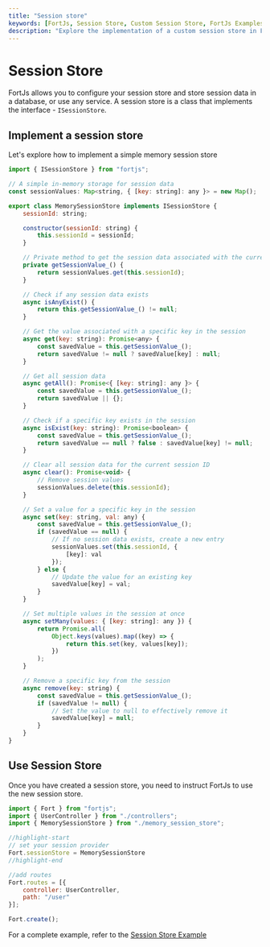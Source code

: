 ```yaml
---
title: "Session store"
keywords: [FortJs, Session Store, Custom Session Store, FortJs Examples, Web Development, Node.js]
description: "Explore the implementation of a custom session store in FortJs. Learn how to manage user sessions efficiently for your FortJs applications."
---
```


# Session Store

FortJs allows you to configure your session store and store session data in a database, or use any service. A session store is a class that implements the interface - `ISessionStore`.

## Implement a session store

Let's explore how to implement a simple memory session store 

```js
import { ISessionStore } from "fortjs";

// A simple in-memory storage for session data
const sessionValues: Map<string, { [key: string]: any }> = new Map();

export class MemorySessionStore implements ISessionStore {
    sessionId: string;

    constructor(sessionId: string) {
        this.sessionId = sessionId;
    }

    // Private method to get the session data associated with the current session ID
    private getSessionValue_() {
        return sessionValues.get(this.sessionId);
    }

    // Check if any session data exists
    async isAnyExist() {
        return this.getSessionValue_() != null;
    }

    // Get the value associated with a specific key in the session
    async get(key: string): Promise<any> {
        const savedValue = this.getSessionValue_();
        return savedValue != null ? savedValue[key] : null;
    }

    // Get all session data
    async getAll(): Promise<{ [key: string]: any }> {
        const savedValue = this.getSessionValue_();
        return savedValue || {};
    }

    // Check if a specific key exists in the session
    async isExist(key: string): Promise<boolean> {
        const savedValue = this.getSessionValue_();
        return savedValue == null ? false : savedValue[key] != null;
    }

    // Clear all session data for the current session ID
    async clear(): Promise<void> {
        // Remove session values
        sessionValues.delete(this.sessionId);
    }

    // Set a value for a specific key in the session
    async set(key: string, val: any) {
        const savedValue = this.getSessionValue_();
        if (savedValue == null) {
            // If no session data exists, create a new entry
            sessionValues.set(this.sessionId, {
                [key]: val
            });
        } else {
            // Update the value for an existing key
            savedValue[key] = val;
        }
    }

    // Set multiple values in the session at once
    async setMany(values: { [key: string]: any }) {
        return Promise.all(
            Object.keys(values).map((key) => {
                return this.set(key, values[key]);
            })
        );
    }

    // Remove a specific key from the session
    async remove(key: string) {
        const savedValue = this.getSessionValue_();
        if (savedValue != null) {
            // Set the value to null to effectively remove it
            savedValue[key] = null;
        }
    }
}
```

## Use Session Store

Once you have created a session store, you need to instruct FortJs to use the new session store.



```js
import { Fort } from "fortjs";
import { UserController } from "./controllers";
import { MemorySessionStore } from "./memory_session_store";

//highlight-start
// set your session provider
Fort.sessionStore = MemorySessionStore
//highlight-end

//add routes
Fort.routes = [{
    controller: UserController,
    path: "/user"
}];

Fort.create();
```

For a complete example, refer to the [Session Store Example](https://github.com/ujjwalguptaofficial/fortjs-examples/tree/master/session-store)